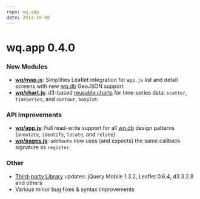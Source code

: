 ```yaml
---
repo: wq.app
date: 2013-10-08
---
```


# wq.app 0.4.0

### New Modules
- **[wq/map.js](http://wq.io/docs/map-js)**: Simplifies Leaflet integration for `app.js` list and detail screens with new [wq.db](http://wq.io/wq.db) GeoJSON support
- **[wq/chart.js](http://wq.io/docs/chart-js)**: d3-based [reusable charts](http://bost.ocks.org/mike/chart/) for time-series data: `scatter`, `timeSeries`, and `contour`, `boxplot`.

### API improvements
- **[wq/app.js](http://wq.io/docs/app-js)**: Full read-write support for all [wq.db](http://wq.io/wq.db) design patterns (`annotate`, `identify`, `locate`, and `relate`)
- **[wq/pages.js](http://wq.io/docs/pages-js)**: `addRoute` now uses (and expects) the same callback signature as `register`.

### Other
- [Third-party Library](http://wq.io/docs/third-party) updates: jQuery Mobile 1.3.2, Leaflet 0.6.4, d3 3.2.8 and others
- Various minor bug fixes & syntax improvements
